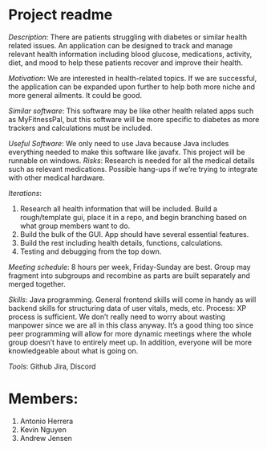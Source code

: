 # Project readme

*Description*: There are patients struggling with diabetes or similar health related issues. An application can be designed to track and manage relevant health information including blood glucose, medications, activity, diet, and mood to help these patients recover and improve their health.

*Motivation*: We are interested in health-related topics. If we are successful, the application can be expanded upon further to help both more niche and more general ailments. It could be good.

*Similar software*: This software may be like other health related apps such as MyFitnessPal, but this software will be more specific to diabetes as more trackers and calculations must be included.

*Useful Software*: We only need to use Java because Java includes everything needed to make this software like javafx. This project will be runnable on windows.
*Risks*: Research is needed for all the medical details such as relevant medications. Possible hang-ups if we’re trying to integrate with other medical hardware.

*Iterations*: 
1. Research all health information that will be included. Build a rough/template gui, place it in a repo, and begin branching based on what group members want to do.
2. Build the bulk of the GUI. App should have several essential features.
3. Build the rest including health details, functions, calculations. 
4. Testing and debugging from the top down. 

*Meeting schedule*: 8 hours per week, Friday-Sunday are best. Group may fragment into subgroups and recombine as parts are built separately and merged together.

*Skills*: Java programming. General frontend skills will come in handy as will backend skills for structuring data of user vitals, meds, etc.
Process: XP process is sufficient. We don’t really need to worry about wasting manpower since we are all in this class anyway. It’s a good thing too since peer programming will allow for more dynamic meetings where the whole group doesn’t have to entirely meet up. In addition, everyone will be more knowledgeable about what is going on.

*Tools*: 
Github
Jira, 
Discord 

# Members:
1. Antonio Herrera
2. Kevin Nguyen
3. Andrew Jensen
